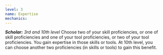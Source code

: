 ```yaml
---
level: 3
name: Expertise
mechanics:
---
```

_**Scholar:** 3rd and 10th level_
Choose two of your skill proficiencies, or one of skill proficiencies and one of your tool proficiencies, or two of your tool proficiencies. You gain expertise in those skills or tools.
At 10th level, you can choose another two proficiencies (in skills or tools) to gain this benefit.